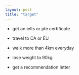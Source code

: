 ```yaml
---
layout: post
title: "target"
---
```


- get an ielts or pte certificate

- travel to CA or EU

- walk more than 4km everyday

- lose weight to 90kg

- get a recommendation letter
